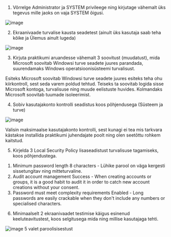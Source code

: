 1. Võrrelge Administrator ja SYSTEM privileege ning kirjutage vähemalt üks tegevus mille jaoks on vaja SYSTEM õigusi.

![image](https://user-images.githubusercontent.com/92860669/200566359-a8ab2a74-d038-404b-b609-961da6d37af1.png)

2. Ekraanivaade turvalise kausta seadetest (ainult üks kasutaja saab teha kõike ja Ülemus ainult lugeda)

![image](https://user-images.githubusercontent.com/92860669/200574905-78b3d69b-05dc-43c8-8100-7acad502e872.png)

3. Kirjuta praktikumi aruandesse vähemalt 3 soovitust (muudatust), mida Microsoft soovitab Windowsi turve seadete juures parandada, suurendamaks Windows operatsioonisüsteemi turvalisust.

Esiteks Microsoft soovitab Windowsi turve seadete juures esiteks teha ohu kiirkontroll, sest seda varem poldud tehtud.
Teiseks ta soovitab logida sisse Microsoft kontoga, turvalisuse ning muude eelistuste huvides.
Kolmandaks Microsoft soovitab tuumade isoleerimist.

4. Sobiv kasutajakonto kontrolli seadistus koos põhjendusega (Süsteem ja turve)

![image](https://user-images.githubusercontent.com/92860669/200578299-80354c22-bca6-42e1-9382-b088cda04361.png)

Valisin maksimaalse kasutajakonto kontrolli, sest kunagi ei tea mis tarkvara kästakse installida praktikumi juhendajate poolt ning olen seetõttu rohkem kaitstud.

5. Kirjelda 3 Local Security Policy lisaseadistust turvalisuse tagamiseks, koos põhjendustega.

  1) Minimum password length	8 characters - Lühike parool on väga kergesti sissetungitav ning mitteturvaline.
  2) Audit account management	Success - When creating accounts or groups, it is a good habit to audit it in order to catch new account creations without your consent.
  3) Password must meet complexity requirements	Enabled - Long passwords are easily crackable when they don't include any numbers or specialised characters.

6. Minimaalselt 2 ekraanivaadet testimise käigus esinenud keeluteavitustest, koos selgitusega mida ning millise kasutajaga tehti.

![image](https://user-images.githubusercontent.com/92860669/200590376-135362ab-5407-4d22-aeaf-069ee1152668.png)
5 valet paroolisisestust
